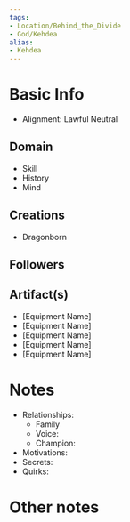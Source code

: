 ```yaml
---
tags:
- Location/Behind_the_Divide
- God/Kehdea
alias:
- Kehdea
---
```


# Basic Info
- Alignment: Lawful Neutral


## Domain
- Skill
- History
- Mind

## Creations
- Dragonborn

## Followers


## Artifact(s)
- [Equipment Name]
- [Equipment Name]
- [Equipment Name]
- [Equipment Name]
- [Equipment Name]

# Notes
- Relationships: 
	- Family
	- Voice: 
	- Champion: 
- Motivations: 
- Secrets: 
- Quirks: 

# Other notes